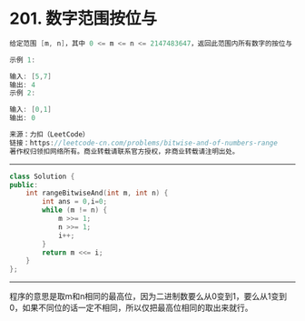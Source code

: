 # 201. 数字范围按位与

```c++
给定范围 [m, n]，其中 0 <= m <= n <= 2147483647，返回此范围内所有数字的按位与（包含 m, n 两端点）。

示例 1: 

输入: [5,7]
输出: 4
示例 2:

输入: [0,1]
输出: 0

来源：力扣（LeetCode）
链接：https://leetcode-cn.com/problems/bitwise-and-of-numbers-range
著作权归领扣网络所有。商业转载请联系官方授权，非商业转载请注明出处。
```

---

```c++
class Solution {
public:
	int rangeBitwiseAnd(int m, int n) {
		int ans = 0,i=0;
		while (m != n) {
			m >>= 1;
			n >>= 1;
			i++;
		}
		return m <<= i;
	}
};
```

---

程序的意思是取m和n相同的最高位，因为二进制数要么从0变到1，要么从1变到0，如果不同位的话一定不相同，所以仅把最高位相同的取出来就行。
